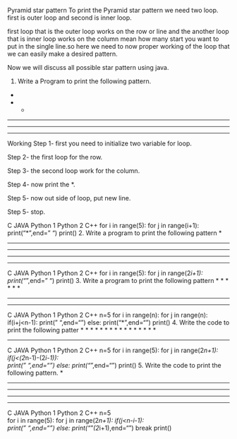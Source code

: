 Pyramid star pattern
To print the Pyramid star pattern we need two loop. first is outer loop and second is inner loop.

first loop that is the outer loop works on the row or line and the another loop that is inner loop works on the column mean how many start you want to put in the single line.so here we need to now proper working of the loop that we can easily make a desired pattern.

Now we will discuss all possible star pattern using java. 


1. Write a Program to print the following pattern.
* 
* * 
* * * 
* * * * 
* * * * *
Working
Step 1- first you need to initialize two variable for loop.

Step 2- the first loop  for the row.

Step 3-  the second loop work for the column.

Step 4- now print the *.

Step 5- now out side of loop, put new line.

Step 5- stop.

C	JAVA	Python 1	Python 2	C++
for i in range(5):
    for j in range(i+1):
        print(“*”,end=” “)
    print()
2. Write a program to print the following pattern
* 
* * * 
* * * * * 
* * * * * * * 
* * * * * * * * *
C	JAVA	Python 1	Python 2	C++
for i in range(5):
    for j in range(2*i+1):
        print(“*”,end=” “)
    print()
3. Write a program to print the following pattern
        * 
      * * 
    * * * 
  * * * * 
* * * * *
C	JAVA	Python 1	Python 2	C++
n=5
for i in range(n):
    for j in range(n): 
        if(i+j<n-1):
            print(” “,end=“”)
        else:
            print(“*”,end=“”)
    print()
4. Write the code to print the following patter
                * 
            * * * 
        * * * * * 
    * * * * * * * 
* * * * * * * * *
C	JAVA	Python 1	Python 2	C++
n=5
for i in range(5):
    for j in range(2*n+1):
        if(j<(2*n-1)-(2*i-1)):  
            print(” “,end=“”)
        else:
            print(“*”,end=“”)
    print()
5. Write the code to print the following pattern.
    *
   ***
  *****
 *******
*********
C	JAVA	Python 1	Python 2	C++
n=5  
for i in range(5):
    for j in range(2*n+1):
        if(j<n-i-1):       
            print(” “,end=“”)
        else:
            print(“*”*(2*i+1),end=“”)
            break
    print()
